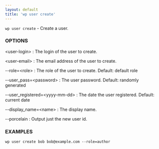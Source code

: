 ```yaml
---
layout: default
title: 'wp user create'
---
```


`wp user create` - Create a user.

### OPTIONS

&lt;user-login&gt;
: The login of the user to create.

&lt;user-email&gt;
: The email address of the user to create.

--role=&lt;role&gt;
: The role of the user to create. Default: default role

--user_pass=&lt;password&gt;
: The user password. Default: randomly generated

--user_registered=&lt;yyyy-mm-dd&gt;
: The date the user registered. Default: current date

--display_name=&lt;name&gt;
: The display name.

--porcelain
: Output just the new user id.

### EXAMPLES

    wp user create bob bob@example.com --role=author

